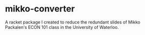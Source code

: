 # mikko-converter
A racket package I created to reduce the redundant slides of Mikko Packalen's ECON 101 class in the University of Waterloo.